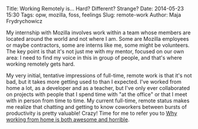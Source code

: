 Title: Working Remotely is... Hard? Different? Strange?
Date: 2014-05-23 15:30
Tags: opw, mozilla, foss, feelings
Slug: remote-work
Author: Maja Frydrychowicz

 My internship with Mozilla involves work within a team whose members are located around the world and not where I am. Some are Mozilla employees or maybe contractors, some are interns like me, some might be volunteers. The key point is that it's not just me with my mentor, focused on our own area: I need to find my voice in this in group of people, and that's where working remotely gets hard. 

 My very initial, tentative impressions of full-time, remote work is that it's not bad, but it takes more getting used to than I expected. I've worked from home a lot, as a developer and as a teacher, but I've only ever collaborated on projects with people that I spend time with "at the office" or that I meet with in person from time to time. My current full-time, remote status makes me realize that chatting and getting to know coworkers between bursts of productivity is pretty valuable! Crazy! Time for me to refer you to [Why working from home is both awesome and horrible](http://theoatmeal.com/comics/working_home).

